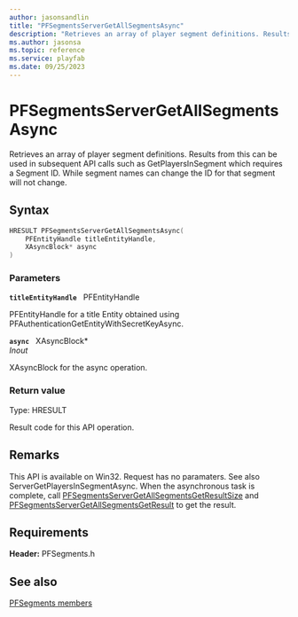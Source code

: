 ```yaml
---
author: jasonsandlin
title: "PFSegmentsServerGetAllSegmentsAsync"
description: "Retrieves an array of player segment definitions. Results from this can be used in subsequent API calls such as GetPlayersInSegment which requires a Segment ID. While segment names can change the ID for that segment will not change."
ms.author: jasonsa
ms.topic: reference
ms.service: playfab
ms.date: 09/25/2023
---
```


# PFSegmentsServerGetAllSegmentsAsync  

Retrieves an array of player segment definitions. Results from this can be used in subsequent API calls such as GetPlayersInSegment which requires a Segment ID. While segment names can change the ID for that segment will not change.  

## Syntax  
  
```cpp
HRESULT PFSegmentsServerGetAllSegmentsAsync(  
    PFEntityHandle titleEntityHandle,  
    XAsyncBlock* async  
)  
```  
  
### Parameters  
  
**`titleEntityHandle`** &nbsp; PFEntityHandle  
  
PFEntityHandle for a title Entity obtained using PFAuthenticationGetEntityWithSecretKeyAsync.  
  
**`async`** &nbsp; XAsyncBlock*  
*_Inout_*  
  
XAsyncBlock for the async operation.  
  
  
### Return value
Type: HRESULT
  
Result code for this API operation.
  
## Remarks  
  
This API is available on Win32. Request has no paramaters. See also ServerGetPlayersInSegmentAsync. When the asynchronous task is complete, call [PFSegmentsServerGetAllSegmentsGetResultSize](pfsegmentsservergetallsegmentsgetresultsize.md) and [PFSegmentsServerGetAllSegmentsGetResult](pfsegmentsservergetallsegmentsgetresult.md) to get the result.
  
## Requirements  
  
**Header:** PFSegments.h
  
## See also  
[PFSegments members](../pfsegments_members.md)  

  
  

